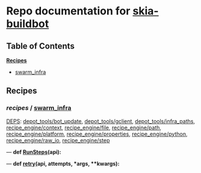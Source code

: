<!--- AUTOGENERATED BY `./recipes.py test train` -->
# Repo documentation for [skia-buildbot]()
## Table of Contents

**[Recipes](#Recipes)**
  * [swarm_infra](#recipes-swarm_infra)
## Recipes

### *recipes* / [swarm\_infra](/infra/bots/recipes/swarm_infra.py)

[DEPS](/infra/bots/recipes/swarm_infra.py#13): [depot\_tools/bot\_update][depot_tools/recipe_modules/bot_update], [depot\_tools/gclient][depot_tools/recipe_modules/gclient], [depot\_tools/infra\_paths][depot_tools/recipe_modules/infra_paths], [recipe\_engine/context][recipe_engine/recipe_modules/context], [recipe\_engine/file][recipe_engine/recipe_modules/file], [recipe\_engine/path][recipe_engine/recipe_modules/path], [recipe\_engine/platform][recipe_engine/recipe_modules/platform], [recipe\_engine/properties][recipe_engine/recipe_modules/properties], [recipe\_engine/python][recipe_engine/recipe_modules/python], [recipe\_engine/raw\_io][recipe_engine/recipe_modules/raw_io], [recipe\_engine/step][recipe_engine/recipe_modules/step]

&mdash; **def [RunSteps](/infra/bots/recipes/swarm_infra.py#43)(api):**

&mdash; **def [retry](/infra/bots/recipes/swarm_infra.py#31)(api, attempts, \*args, \*\*kwargs):**

[depot_tools/recipe_modules/bot_update]: https://chromium.googlesource.com/chromium/tools/depot_tools.git/+/d3af69947ef036f4db7f78a7e7cb8e5295daf6bd/recipes/README.recipes.md#recipe_modules-bot_update
[depot_tools/recipe_modules/gclient]: https://chromium.googlesource.com/chromium/tools/depot_tools.git/+/d3af69947ef036f4db7f78a7e7cb8e5295daf6bd/recipes/README.recipes.md#recipe_modules-gclient
[depot_tools/recipe_modules/infra_paths]: https://chromium.googlesource.com/chromium/tools/depot_tools.git/+/d3af69947ef036f4db7f78a7e7cb8e5295daf6bd/recipes/README.recipes.md#recipe_modules-infra_paths
[recipe_engine/recipe_modules/context]: https://chromium.googlesource.com/infra/luci/recipes-py.git/+/9f38694b68d88bf0bbc102aa614f42f21f13b71c/README.recipes.md#recipe_modules-context
[recipe_engine/recipe_modules/file]: https://chromium.googlesource.com/infra/luci/recipes-py.git/+/9f38694b68d88bf0bbc102aa614f42f21f13b71c/README.recipes.md#recipe_modules-file
[recipe_engine/recipe_modules/path]: https://chromium.googlesource.com/infra/luci/recipes-py.git/+/9f38694b68d88bf0bbc102aa614f42f21f13b71c/README.recipes.md#recipe_modules-path
[recipe_engine/recipe_modules/platform]: https://chromium.googlesource.com/infra/luci/recipes-py.git/+/9f38694b68d88bf0bbc102aa614f42f21f13b71c/README.recipes.md#recipe_modules-platform
[recipe_engine/recipe_modules/properties]: https://chromium.googlesource.com/infra/luci/recipes-py.git/+/9f38694b68d88bf0bbc102aa614f42f21f13b71c/README.recipes.md#recipe_modules-properties
[recipe_engine/recipe_modules/python]: https://chromium.googlesource.com/infra/luci/recipes-py.git/+/9f38694b68d88bf0bbc102aa614f42f21f13b71c/README.recipes.md#recipe_modules-python
[recipe_engine/recipe_modules/raw_io]: https://chromium.googlesource.com/infra/luci/recipes-py.git/+/9f38694b68d88bf0bbc102aa614f42f21f13b71c/README.recipes.md#recipe_modules-raw_io
[recipe_engine/recipe_modules/step]: https://chromium.googlesource.com/infra/luci/recipes-py.git/+/9f38694b68d88bf0bbc102aa614f42f21f13b71c/README.recipes.md#recipe_modules-step
